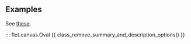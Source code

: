 ## Examples

See [these](index.md#examples).

::: flet.canvas.Oval
{{ class_remove_summary_and_description_options() }}
